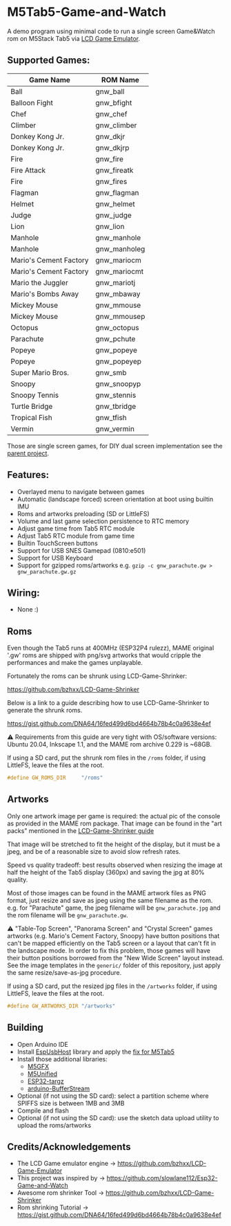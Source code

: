 # M5Tab5-Game-and-Watch

A demo program using minimal code to run a single screen Game&Watch rom on M5Stack Tab5 via [LCD Game Emulator](https://github.com/bzhxx/LCD-Game-Emulator).

## Supported Games:

Game Name              | ROM Name
---------------------- | -----------
Ball                   | gnw_ball
Balloon Fight          | gnw_bfight
Chef                   | gnw_chef 
Climber                | gnw_climber 
Donkey Kong Jr.        | gnw_dkjr 
Donkey Kong Jr.        | gnw_dkjrp
Fire                   | gnw_fire 
Fire Attack            | gnw_fireatk 
Fire                   | gnw_fires 
Flagman                | gnw_flagman 
Helmet                 | gnw_helmet
Judge                  | gnw_judge 
Lion                   | gnw_lion
Manhole                | gnw_manhole 
Manhole                | gnw_manholeg
Mario's Cement Factory | gnw_mariocm
Mario's Cement Factory | gnw_mariocmt
Mario the Juggler      | gnw_mariotj
Mario's Bombs Away     | gnw_mbaway
Mickey Mouse           | gnw_mmouse
Mickey Mouse           | gnw_mmousep
Octopus                | gnw_octopus
Parachute              | gnw_pchute 
Popeye                 | gnw_popeye
Popeye                 | gnw_popeyep 
Super Mario Bros.      | gnw_smb 
Snoopy                 | gnw_snoopyp 
Snoopy Tennis          | gnw_stennis 
Turtle Bridge          | gnw_tbridge 
Tropical Fish          | gnw_tfish 
Vermin                 | gnw_vermin

Those are single screen games, for DIY dual screen implementation see the [parent project](https://github.com/slowlane112/Esp32-Game-and-Watch).

## Features:

  - Overlayed menu to navigate between games
  - Automatic (landscape forced) screen orientation at boot using builtin IMU
  - Roms and artworks preloading (SD or LittleFS)
  - Volume and last game selection persistence to RTC memory
  - Adjust game time from Tab5 RTC module
  - Adjust Tab5 RTC module from game time
  - Builtin TouchScreen buttons
  - Support for USB SNES Gamepad (0810:e501)
  - Support for USB Keyboard
  - Support for gzipped roms/artworks e.g. `gzip -c gnw_parachute.gw > gnw_parachute.gw.gz`


## Wiring:
- None :)

## Roms

Even though the Tab5 runs at 400MHz (ESP32P4 rulezz), MAME original '.gw' roms are shipped with png/svg 
artworks that would cripple the performances and make the games unplayable.

Fortunately the roms can be shrunk using LCD-Game-Shrinker:

https://github.com/bzhxx/LCD-Game-Shrinker

Below is a link to a guide describing how to use LCD-Game-Shrinker to generate the shrunk roms.

https://gist.github.com/DNA64/16fed499d6bd4664b78b4c0a9638e4ef

⚠️ Requirements from this guide are very tight with OS/software versions: Ubuntu 20.04, Inkscape 1.1, and the MAME rom archive 0.229 is ~68GB.

If using a SD card, put the shrunk rom files in the `/roms` folder, if using LittleFS, leave the files at the root.

```c
#define GW_ROMS_DIR     "/roms"     
```

## Artworks

Only one artwork image per game is required: the actual pic of the console as provided in the MAME rom package.
That image can be found in the "art packs" mentioned in the [LCD-Game-Shrinker guide](https://gist.github.com/DNA64/16fed499d6bd4664b78b4c0a9638e4ef)

That image will be stretched to fit the height of the display, but it must be a jpeg, and be of a reasonable size to avoid slow refresh rates.

Speed vs quality tradeoff: best results observed when resizing the image at half the height of the Tab5 display (360px) and saving the jpg at 80% quality.

Most of those images can be found in the MAME artwork files as PNG format, just resize and save as jpeg using the same filename as the rom.
e.g. for "Parachute" game, the jpeg filename will be `gnw_parachute.jpg` and the rom filename will be `gnw_parachute.gw`.

⚠️ "Table-Top Screen", "Panorama Screen" and "Crystal Screen" games artworks (e.g. Mario's Cement Factory, Snoopy) have button positions that can't be mapped 
efficiently on the Tab5 screen or a layout that can't fit in the landscape mode. In order to fix this problem, those games will have their button positions 
borrowed from the "New Wide Screen" layout instead. See the image templates in the `generic/` folder of this repository, just apply the same resize/save-as-jpg 
procedure.

If using a SD card, put the resized jpg files in the `/artworks` folder, if using LittleFS, leave the files at the root.

```c
#define GW_ARTWORKS_DIR "/artworks"
```

## Building

- Open Arduino IDE
- Install [EspUsbHost](https://github.com/tanakamasayuki/EspUsbHost) library and apply the [fix for M5Tab5](https://github.com/tanakamasayuki/EspUsbHost/issues/18)
- Install those additional libraries: 
  - [M5GFX](https://github.com/M5Stack/M5GFX)
  - [M5Unified](https://github.com/M5Stack/M5Unified)
  - [ESP32-targz](https://github.com/tobozo/ESP32-targz)
  - [arduino-BufferStream](https://github.com/Industrial-Shields/arduino-BufferStream)
- Optional (if not using the SD card): select a partition scheme where SPIFFS size is between 1MB and 3MB
- Compile and flash
- Optional (if not using the SD card): use the sketch data upload utility to upload the roms/artworks



## Credits/Acknowledgements
 - The LCD Game emulator engine -> https://github.com/bzhxx/LCD-Game-Emulator
 - This project was inspired by -> https://github.com/slowlane112/Esp32-Game-and-Watch
 - Awesome rom shrinker Tool -> https://github.com/bzhxx/LCD-Game-Shrinker
 - Rom shrinking Tutorial -> https://gist.github.com/DNA64/16fed499d6bd4664b78b4c0a9638e4ef
